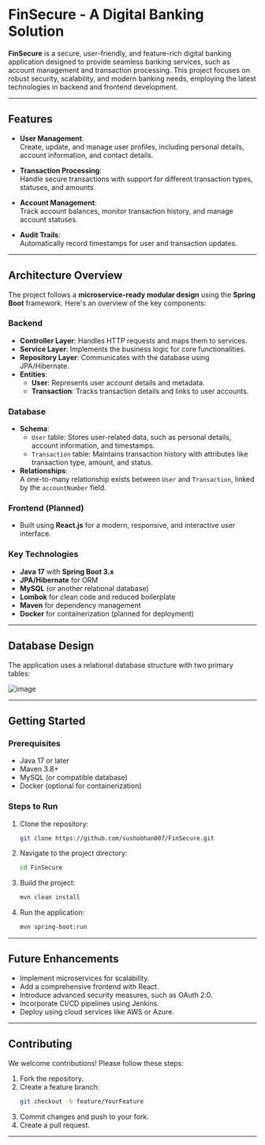 # FinSecure - A Digital Banking Solution

**FinSecure** is a secure, user-friendly, and feature-rich digital banking application designed to provide seamless banking services, such as account management and transaction processing. This project focuses on robust security, scalability, and modern banking needs, employing the latest technologies in backend and frontend development.

---

## Features

- **User Management**:  
  Create, update, and manage user profiles, including personal details, account information, and contact details.

- **Transaction Processing**:  
  Handle secure transactions with support for different transaction types, statuses, and amounts.

- **Account Management**:  
  Track account balances, monitor transaction history, and manage account statuses.

- **Audit Trails**:  
  Automatically record timestamps for user and transaction updates.

---

## Architecture Overview

The project follows a **microservice-ready modular design** using the **Spring Boot** framework. Here's an overview of the key components:

### Backend
- **Controller Layer**: Handles HTTP requests and maps them to services.
- **Service Layer**: Implements the business logic for core functionalities.
- **Repository Layer**: Communicates with the database using JPA/Hibernate.
- **Entities**:
  - **User**: Represents user account details and metadata.
  - **Transaction**: Tracks transaction details and links to user accounts.

### Database
- **Schema**:  
  - `User` table: Stores user-related data, such as personal details, account information, and timestamps.  
  - `Transaction` table: Maintains transaction history with attributes like transaction type, amount, and status.
- **Relationships**:  
  A one-to-many relationship exists between `User` and `Transaction`, linked by the `accountNumber` field.

### Frontend (Planned)
- Built using **React.js** for a modern, responsive, and interactive user interface.

### Key Technologies
- **Java 17** with **Spring Boot 3.x**
- **JPA/Hibernate** for ORM
- **MySQL** (or another relational database)
- **Lombok** for clean code and reduced boilerplate
- **Maven** for dependency management
- **Docker** for containerization (planned for deployment)

---

## Database Design

The application uses a relational database structure with two primary tables:

  ![image](https://github.com/user-attachments/assets/d5d93141-f0c5-4e9e-ad8a-e0be79394470)

---

## Getting Started

### Prerequisites
- Java 17 or later
- Maven 3.8+
- MySQL (or compatible database)
- Docker (optional for containerization)

### Steps to Run
1. Clone the repository:  
   ```bash
   git clone https://github.com/sushobhan007/FinSecure.git
   ```
2. Navigate to the project directory:  
   ```bash
   cd FinSecure
   ```
3. Build the project:  
   ```bash
   mvn clean install
   ```
4. Run the application:  
   ```bash
   mvn spring-boot:run
   ```

---

## Future Enhancements

- Implement microservices for scalability.
- Add a comprehensive frontend with React.
- Introduce advanced security measures, such as OAuth 2.0.
- Incorporate CI/CD pipelines using Jenkins.
- Deploy using cloud services like AWS or Azure.

---

## Contributing

We welcome contributions! Please follow these steps:
1. Fork the repository.
2. Create a feature branch:  
   ```bash
   git checkout -b feature/YourFeature
   ```
3. Commit changes and push to your fork.
4. Create a pull request.

---
